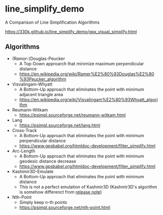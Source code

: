 # line_simplify_demo

A Comparison of Line Simplification Algorithms

https://330k.github.io/line_simplify_demo/gpx_visual_simplify.html

## Algorithms

* (Ramor-)Douglas-Peucker
  * A Top-Down approarch that minimize maximum perpendicular distance
  * https://en.wikipedia.org/wiki/Ramer%E2%80%93Douglas%E2%80%93Peucker_algorithm
* Visvalingam-Whyatt
  * A Bottom-Up approach that eliminates the point with minimum adjacent triangle area
  * https://en.wikipedia.org/wiki/Visvalingam%E2%80%93Whyatt_algorithm
* Reumann-Witkam
  * https://psimpl.sourceforge.net/reumann-witkam.html
* Lang
  * https://psimpl.sourceforge.net/lang.html
* Cross-Track
  * A Bottom-Up approach that eliminates the point with minimum perpendicular distance 
  * https://www.gpsbabel.org/htmldoc-development/filter_simplify.html
* Arc-Length
  * A Bottom-Up approach that eliminates the point with minimum geodesic distance decrease
  * https://www.gpsbabel.org/htmldoc-development/filter_simplify.html
* Kashimir3D-Emulate
  * A Bottom-Up approach that eliminates the point with minimum distance
  * This is not a perfect emulation of Kashmir3D (Kashmir3D's algorithm is somehow differenct from [release note](https://www.kashmir3d.com/kash/kashnews.html#894))
* Nth-Point
  * Simply keep n-th points
  * https://psimpl.sourceforge.net/nth-point.html 
